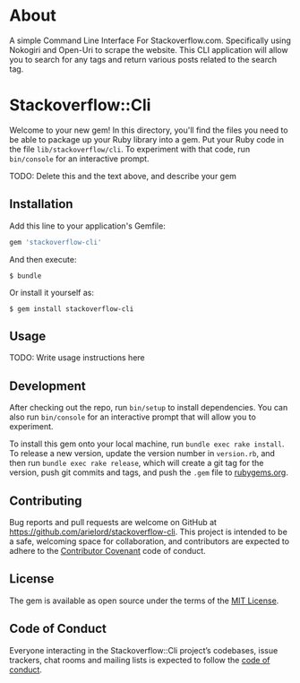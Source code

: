 # About

A simple Command Line Interface For Stackoverflow.com. Specifically using Nokogiri and Open-Uri to scrape the website. This CLI application will allow you to search for any tags and return various posts related to the search tag.

# Stackoverflow::Cli

Welcome to your new gem! In this directory, you'll find the files you need to be able to package up your Ruby library into a gem. Put your Ruby code in the file `lib/stackoverflow/cli`. To experiment with that code, run `bin/console` for an interactive prompt.

TODO: Delete this and the text above, and describe your gem

## Installation

Add this line to your application's Gemfile:

```ruby
gem 'stackoverflow-cli'
```

And then execute:

    $ bundle

Or install it yourself as:

    $ gem install stackoverflow-cli

## Usage

TODO: Write usage instructions here

## Development

After checking out the repo, run `bin/setup` to install dependencies. You can also run `bin/console` for an interactive prompt that will allow you to experiment.

To install this gem onto your local machine, run `bundle exec rake install`. To release a new version, update the version number in `version.rb`, and then run `bundle exec rake release`, which will create a git tag for the version, push git commits and tags, and push the `.gem` file to [rubygems.org](https://rubygems.org).

## Contributing

Bug reports and pull requests are welcome on GitHub at https://github.com/arielord/stackoverflow-cli. This project is intended to be a safe, welcoming space for collaboration, and contributors are expected to adhere to the [Contributor Covenant](http://contributor-covenant.org) code of conduct.

## License

The gem is available as open source under the terms of the [MIT License](https://opensource.org/licenses/MIT).

## Code of Conduct

Everyone interacting in the Stackoverflow::Cli project’s codebases, issue trackers, chat rooms and mailing lists is expected to follow the [code of conduct](https://github.com/arielord/stackoverflow-cli/blob/master/CODE_OF_CONDUCT.md).
